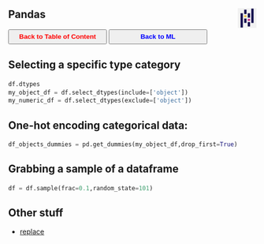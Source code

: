 ## Pandas <img src="../img/pandas_logo.jpg" width="38" height="40" style="float: right;" />

<a><button name="button" style = "color:red;width:200px;height:30px;cursor:pointer" onclick="window.location.href='https://reynier0611.github.io';">**Back to Table of Content**</button></a> <a><button name="button" style = "color:blue;width:200px;height:30px;cursor:pointer" onclick="window.location.href='https://reynier0611.github.io/ml/ml.html';">**Back to ML**</button></a>

## Selecting a specific type category

```python
df.dtypes
my_object_df = df.select_dtypes(include=['object'])
my_numeric_df = df.select_dtypes(exclude=['object'])
```

## One-hot encoding categorical data:

```python
df_objects_dummies = pd.get_dummies(my_object_df,drop_first=True)
```

## Grabbing a sample of a dataframe

```python
df = df.sample(frac=0.1,random_state=101)
```

## Other stuff

- [replace](https://pandas.pydata.org/pandas-docs/stable/reference/api/pandas.DataFrame.replace.html)